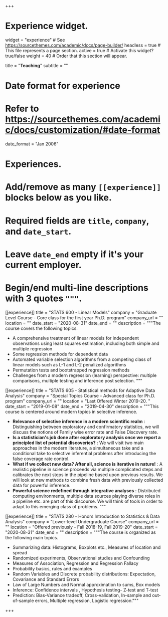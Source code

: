 +++
# Experience widget.
widget = "experience"  # See https://sourcethemes.com/academic/docs/page-builder/
headless = true  # This file represents a page section.
active = true  # Activate this widget? true/false
weight = 40  # Order that this section will appear.

title = "**Teaching**"
subtitle = ""

# Date format for experience
#   Refer to https://sourcethemes.com/academic/docs/customization/#date-format
date_format = "Jan 2006"

# Experiences.
#   Add/remove as many `[[experience]]` blocks below as you like.
#   Required fields are `title`, `company`, and `date_start`.
#   Leave `date_end` empty if it's your current employer.
#   Begin/end multi-line descriptions with 3 quotes `"""`.
[[experience]]
  title = "STATS 600 - Linear Models"
  company = "Graduate Level Course - Core class for the first year Ph.D. program"
  company_url = ""
  location = ""
  date_start = "2020-08-31"
  date_end = ""
  description = """The course covers the following topics.

  * A comprehensive treatment of linear models for independent observations using least squares estimation, including both simple and multiple regression
  * Some regression methods for dependent data
  * Automated variable selection algorithms from a competing class of linear models such as L-1 and L-2 penalized algorithms
  * Permutation tests and bootstrapped regression methods
  * Challenges from a modern regression (learning) perspective: multiple comparisons, multiple testing and inference post selection. """

[[experience]]
  title = "STATS 605 - Statistical methods for Adaptive Data Analysis"
  company = "Special Topics Course - Advanced class for Ph.D. program"
  company_url = ""
  location = "Last Offered Winter 2019-20. "
  date_start = "2019-01-08"
  date_end = "2019-04-30"
  description = """This course is centered around modern topics in selective inference.

  * **Relevance of selective inference in a modern scientific realm** : Distinguishing between exploratory and confirmatory statistics, we will discuss the notions of Family wise error rate and False Discovery rate.
  * **Is a statistician's job done after exploratory analysis once we report a principled list of potential discoveries?** : We will visit two main approaches in the modern literature, a simultaneous take and a conditional take to selective inferential problems after introducing the false coverage rate control.
  * **What if we collect new data? After all, science is iterative in nature!** : A realistic pipeline in science proceeds via multiple complicated steps and calibrates the next steps in the pipeline based upon previous results. We will look at new methods to combine fresh data with previously collected data for powerful inference.
  * **Powerful science redefined through integrative analyses** : Distributed computing environments, multiple data sources playing diverse roles in a pipeline etc. are part of this discourse. We will think of tools in order to adapt to this emerging class of problems. """

[[experience]]
  title = "STATS 280 - Honors Introduction to Statistics & Data Analysis"
  company = "Lower-level Undergraduate Course"
  company_url = ""
  location = "Offered previously - Fall 2018-19, Fall 2019-20"
  date_start = "2020-08-31"
  date_end = ""
  description = """The course is organized as the following main topics.

  * Summarizing data: Histograms, Boxplots etc.,  Measures of location and spread
  * Randomized experiments, Observational studies and Confounding
  * Measures of Association, Regression and Regression Fallacy
  * Probability basics, rules and examples
  * Random Variables and Discrete probability distributions: Expectation, Covariance and Standard Errors
  * Law of Large Numbers and Normal approximation to sums, Box models
  * Inference: Confidence intervals , Hypothesis testing- Z-test and T-test
  * Prediction: Bias-Variance tradeoff, Cross-validation, In-sample and out-of-sample errors, Multiple regression, Logistic regression."""

+++
